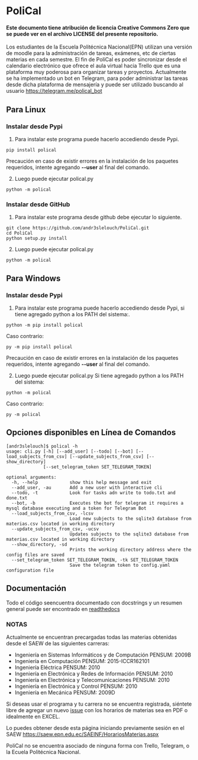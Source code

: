 # PoliCal

#### Este documento tiene atribución de licencia Creative Commons Zero que se puede ver en el archivo LICENSE del presente repositorio.

Los estudiantes de la Escuela Politécnica Nacional(EPN) utilizan una versión de moodle para la administración de tareas, exámenes, etc de ciertas materias en cada semestre.
El fin de PoliCal es poder sincronizar desde el calendario electrónico que ofrece el aula virtual hacia Trello que es una plataforma muy poderosa para organizar tareas y proyectos.
Actualmente se ha implementado un bot en Telegram, para poder administrar las tareas desde dicha plataforma de mensajería y puede ser utilizado buscando al usuario https://telegram.me/polical_bot
## Para Linux
### Instalar desde Pypi

1. Para instalar este programa puede hacerlo accediendo desde Pypi.
```
pip install polical
```
Precaución en caso de existir errores en la instalación de los paquetes requeridos, intente agregando **--user** al final del comando.

2. Luego puede ejecutar polical.py
```
python -m polical
```
### Instalar desde GitHub

1. Para instalar este programa desde github debe ejecutar lo siguiente.
```
git clone https://github.com/andr3slelouch/PoliCal.git
cd PoliCal
python setup.py install
```
2. Luego puede ejecutar polical.py
```
python -m polical
```
## Para Windows
### Instalar desde Pypi
1. Para instalar este programa puede hacerlo accediendo desde Pypi, si tiene agregado python a los PATH del sistema:.
```
python -m pip install polical
```
Caso contrario:
```
py -m pip install polical
```
Precaución en caso de existir errores en la instalación de los paquetes requeridos, intente agregando **--user** al final del comando.

2. Luego puede ejecutar polical.py
Si tiene agregado python a los PATH del sistema:
```
python -m polical
```
Caso contrario:
```
py -m polical
```

## Opciones disponibles en Línea de Comandos

```
[andr3slelouch]$ polical -h
usage: cli.py [-h] [--add_user] [--todo] [--bot] [--load_subjects_from_csv] [--update_subjects_from_csv] [--show_directory]
              [--set_telegram_token SET_TELEGRAM_TOKEN]

optional arguments:
  -h, --help            show this help message and exit
  --add_user, -au       Add a new user with interactive cli
  --todo, -t            Look for tasks adn write to todo.txt and done.txt
  --bot, -b             Executes the bot for telegram it requires a mysql database executing and a token for Telegram Bot
  --load_subjects_from_csv, -lcsv
                        Load new subjects to the sqlite3 database from materias.csv located in working directory
  --update_subjects_from_csv, -ucsv
                        Updates subjects to the sqlite3 database from materias.csv located in working directory
  --show_directory, -sd
                        Prints the working directory address where the config files are saved
  --set_telegram_token SET_TELEGRAM_TOKEN, -tk SET_TELEGRAM_TOKEN
                        Save the telegram token to config.yaml configuration file
```

## Documentación
Todo el código seencuentra documentado con docstrings y un resumen general puede ser encontrado en [readthedocs](https://polical.readthedocs.io/)

### NOTAS
Actualmente se encuentran precargadas todas las materias obtenidas desde el SAEW de las siguientes carreras:
- Ingeniería en Sistemas Informáticos y de Computación PENSUM: 2009B
- Ingeniería en Computación PENSUM: 2015-ICCR162101
- Ingeniería Eléctrica PENSUM: 2010
- Ingeniería en Electrónica y Redes de Información PENSUM: 2010
- Ingeniería en Electrónica y Telecomunicaciones PENSUM: 2010
- Ingeniería en Electrónica y Control PENSUM: 2010
- Ingeniería en Mecánica PENSUM: 2009D

Si deseas usar el programa y tu carrera no se encuentra registrada, siéntete libre de agregar un nuevo [issue](https://github.com/andr3slelouch/PoliCal/issues/new) con los horarios de materias sea en PDF o idealmente en EXCEL.

Lo puedes obtener desde esta página iniciando previamente sesión en el SAEW https://saew.epn.edu.ec/SAEINF/HorariosMaterias.aspx

PoliCal no se encuentra asociado de ninguna forma con Trello, Telegram, o la Ecuela Politécnica Nacional.
